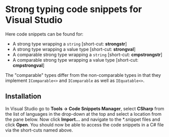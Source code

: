 # Strong typing code snippets for Visual Studio

Here code snippets can be found for:

* A strong type wrapping a `string` [short-cut: __strongstr__]
* A strong type wrapping a value type [short-cut: __strongval__]
* A comparable strong type wrapping a `string` [short-cut: __cmpstrongstr__]
* A comparable strong type wrapping a value type [short-cut: __cmpstrongval__]

The "comparable" types differ from the non-comparable types in that they implement
`IComparable<>` and `IComparable` as well as `IEquatable<>`.

## Installation

In Visual Studio go to __Tools -> Code Snippets Manager__, select __CSharp__ from the list of languages
in the drop-down at the top and select a location from the pane below.
Now click __Import...__ and navigate to the *.snippet files and click __Open__.
You should now be able to access the code snippets in a C# file via the short-cuts named above.
